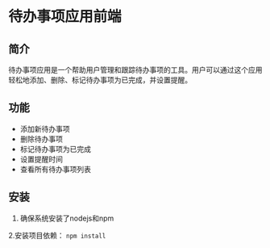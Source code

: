 # 待办事项应用前端

## 简介
待办事项应用是一个帮助用户管理和跟踪待办事项的工具。用户可以通过这个应用轻松地添加、删除、标记待办事项为已完成，并设置提醒。

## 功能
- 添加新待办事项
- 删除待办事项
- 标记待办事项为已完成
- 设置提醒时间
- 查看所有待办事项列表

## 安装
1. 确保系统安装了nodejs和npm

2.安装项目依赖：
    ```npm install
    ```


